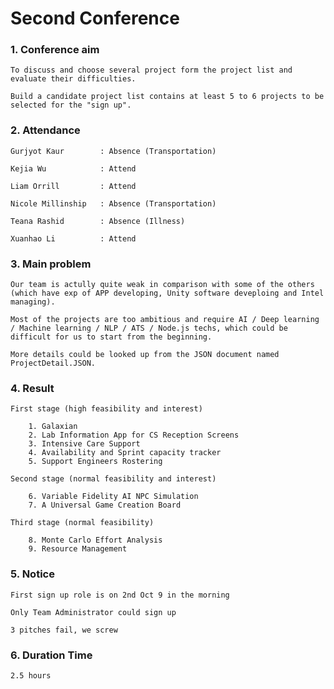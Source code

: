 # Second Conference

### 1. Conference aim

    To discuss and choose several project form the project list and evaluate their difficulties. 
    
    Build a candidate project list contains at least 5 to 6 projects to be selected for the "sign up".

### 2. Attendance

    Gurjyot Kaur        : Absence (Transportation)

    Kejia Wu            : Attend

    Liam Orrill         : Attend

    Nicole Millinship   : Absence (Transportation)

    Teana Rashid        : Absence (Illness)

    Xuanhao Li          : Attend

### 3. Main problem

    Our team is actully quite weak in comparison with some of the others (which have exp of APP developing, Unity software deveploing and Intel managing).

    Most of the projects are too ambitious and require AI / Deep learning / Machine learning / NLP / ATS / Node.js techs, which could be difficult for us to start from the beginning.

    More details could be looked up from the JSON document named ProjectDetail.JSON.

### 4. Result

    First stage (high feasibility and interest)
    
        1. Galaxian
        2. Lab Information App for CS Reception Screens
        3. Intensive Care Support
        4. Availability and Sprint capacity tracker
        5. Support Engineers Rostering

    Second stage (normal feasibility and interest)

        6. Variable Fidelity AI NPC Simulation
        7. A Universal Game Creation Board

    Third stage (normal feasibility)

        8. Monte Carlo Effort Analysis
        9. Resource Management

### 5. Notice

    First sign up role is on 2nd Oct 9 in the morning

    Only Team Administrator could sign up

    3 pitches fail, we screw

### 6. Duration Time

    2.5 hours